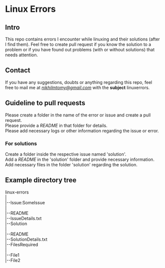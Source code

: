 # Linux Errors
## Intro
This repo contains errors I encounter while linuxing and their solutions (after
I find them).
Feel free to create pull request if you know the solution to a problem or if
you have found out problems (with or without solutions) that needs attention.
## Contact
If you have any suggestions, doubts or anything regarding this repo, feel free
to mail me at *nikhilmtomy@gmail.com* with the **subject** linuxerrors.
## Guideline to pull requests
Please create a folder in the name of the error or issue and create a pull
request.  
Please provide a *README* in that folder for details.  
Please add necessary logs or other information regarding the issue or error.  
### For solutions
Create a folder inside the respective issue named 'solution'.  
Add a *README* in the 'solution' folder and provide necessary information.  
Add necessary files in the folder 'solution' regarding the solution.  
## Example directory tree
linux-errors  
|  
|--Issue:SomeIssue  
   |  
   |--README  
   |--IssueDetails.txt  
   |--Solution  
      |  
      |--README  
      |--SolutionDetails.txt  
      |--FilesRequired  
         |  
         |--File1  
         |--File2  
